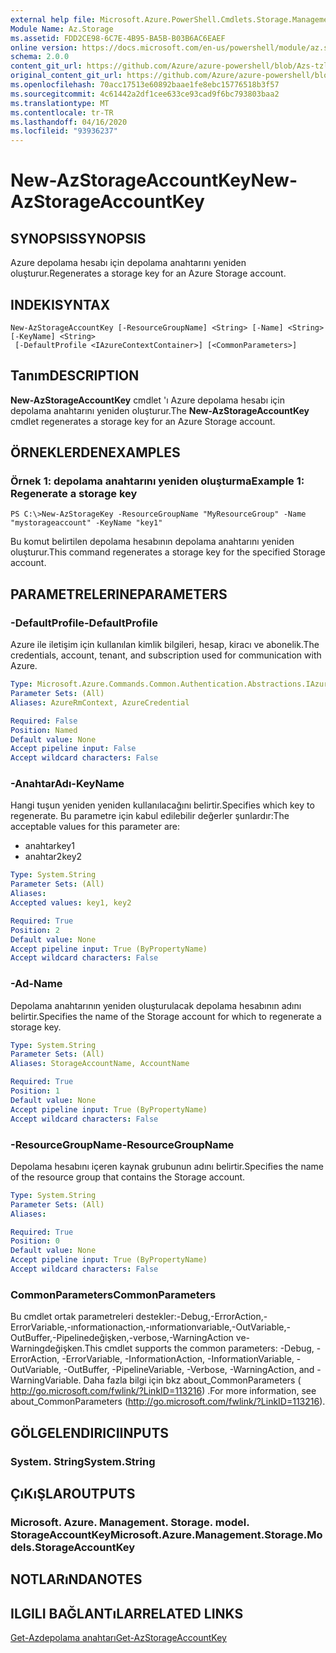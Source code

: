 ```yaml
---
external help file: Microsoft.Azure.PowerShell.Cmdlets.Storage.Management.dll-Help.xml
Module Name: Az.Storage
ms.assetid: FDD2CE98-6C7E-4B95-BA5B-B03B6AC6EAEF
online version: https://docs.microsoft.com/en-us/powershell/module/az.storage/new-azstorageaccountkey
schema: 2.0.0
content_git_url: https://github.com/Azure/azure-powershell/blob/Azs-tzl/src/Storage/Storage.Management/help/New-AzStorageAccountKey.md
original_content_git_url: https://github.com/Azure/azure-powershell/blob/Azs-tzl/src/Storage/Storage.Management/help/New-AzStorageAccountKey.md
ms.openlocfilehash: 70acc17513e60892baae1fe8ebc15776518b3f57
ms.sourcegitcommit: 4c61442a2df1cee633ce93cad9f6bc793803baa2
ms.translationtype: MT
ms.contentlocale: tr-TR
ms.lasthandoff: 04/16/2020
ms.locfileid: "93936237"
---
```

# <span data-ttu-id="27c5a-101">New-AzStorageAccountKey</span><span class="sxs-lookup"><span data-stu-id="27c5a-101">New-AzStorageAccountKey</span></span>

## <span data-ttu-id="27c5a-102">SYNOPSIS</span><span class="sxs-lookup"><span data-stu-id="27c5a-102">SYNOPSIS</span></span>
<span data-ttu-id="27c5a-103">Azure depolama hesabı için depolama anahtarını yeniden oluşturur.</span><span class="sxs-lookup"><span data-stu-id="27c5a-103">Regenerates a storage key for an Azure Storage account.</span></span>

## <span data-ttu-id="27c5a-104">INDEKI</span><span class="sxs-lookup"><span data-stu-id="27c5a-104">SYNTAX</span></span>

```
New-AzStorageAccountKey [-ResourceGroupName] <String> [-Name] <String> [-KeyName] <String>
 [-DefaultProfile <IAzureContextContainer>] [<CommonParameters>]
```

## <span data-ttu-id="27c5a-105">Tanım</span><span class="sxs-lookup"><span data-stu-id="27c5a-105">DESCRIPTION</span></span>
<span data-ttu-id="27c5a-106">**New-AzStorageAccountKey** cmdlet 'ı Azure depolama hesabı için depolama anahtarını yeniden oluşturur.</span><span class="sxs-lookup"><span data-stu-id="27c5a-106">The **New-AzStorageAccountKey** cmdlet regenerates a storage key for an Azure Storage account.</span></span>

## <span data-ttu-id="27c5a-107">ÖRNEKLERDEN</span><span class="sxs-lookup"><span data-stu-id="27c5a-107">EXAMPLES</span></span>

### <span data-ttu-id="27c5a-108">Örnek 1: depolama anahtarını yeniden oluşturma</span><span class="sxs-lookup"><span data-stu-id="27c5a-108">Example 1: Regenerate a storage key</span></span>
```
PS C:\>New-AzStorageKey -ResourceGroupName "MyResourceGroup" -Name "mystorageaccount" -KeyName "key1"
```

<span data-ttu-id="27c5a-109">Bu komut belirtilen depolama hesabının depolama anahtarını yeniden oluşturur.</span><span class="sxs-lookup"><span data-stu-id="27c5a-109">This command regenerates a storage key for the specified Storage account.</span></span>

## <span data-ttu-id="27c5a-110">PARAMETRELERINE</span><span class="sxs-lookup"><span data-stu-id="27c5a-110">PARAMETERS</span></span>

### <span data-ttu-id="27c5a-111">-DefaultProfile</span><span class="sxs-lookup"><span data-stu-id="27c5a-111">-DefaultProfile</span></span>
<span data-ttu-id="27c5a-112">Azure ile iletişim için kullanılan kimlik bilgileri, hesap, kiracı ve abonelik.</span><span class="sxs-lookup"><span data-stu-id="27c5a-112">The credentials, account, tenant, and subscription used for communication with Azure.</span></span>

```yaml
Type: Microsoft.Azure.Commands.Common.Authentication.Abstractions.IAzureContextContainer
Parameter Sets: (All)
Aliases: AzureRmContext, AzureCredential

Required: False
Position: Named
Default value: None
Accept pipeline input: False
Accept wildcard characters: False
```

### <span data-ttu-id="27c5a-113">-AnahtarAdı</span><span class="sxs-lookup"><span data-stu-id="27c5a-113">-KeyName</span></span>
<span data-ttu-id="27c5a-114">Hangi tuşun yeniden yeniden kullanılacağını belirtir.</span><span class="sxs-lookup"><span data-stu-id="27c5a-114">Specifies which key to regenerate.</span></span>
<span data-ttu-id="27c5a-115">Bu parametre için kabul edilebilir değerler şunlardır:</span><span class="sxs-lookup"><span data-stu-id="27c5a-115">The acceptable values for this parameter are:</span></span>
- <span data-ttu-id="27c5a-116">anahtar</span><span class="sxs-lookup"><span data-stu-id="27c5a-116">key1</span></span>
- <span data-ttu-id="27c5a-117">anahtar2</span><span class="sxs-lookup"><span data-stu-id="27c5a-117">key2</span></span>

```yaml
Type: System.String
Parameter Sets: (All)
Aliases:
Accepted values: key1, key2

Required: True
Position: 2
Default value: None
Accept pipeline input: True (ByPropertyName)
Accept wildcard characters: False
```

### <span data-ttu-id="27c5a-118">-Ad</span><span class="sxs-lookup"><span data-stu-id="27c5a-118">-Name</span></span>
<span data-ttu-id="27c5a-119">Depolama anahtarının yeniden oluşturulacak depolama hesabının adını belirtir.</span><span class="sxs-lookup"><span data-stu-id="27c5a-119">Specifies the name of the Storage account for which to regenerate a storage key.</span></span>

```yaml
Type: System.String
Parameter Sets: (All)
Aliases: StorageAccountName, AccountName

Required: True
Position: 1
Default value: None
Accept pipeline input: True (ByPropertyName)
Accept wildcard characters: False
```

### <span data-ttu-id="27c5a-120">-ResourceGroupName</span><span class="sxs-lookup"><span data-stu-id="27c5a-120">-ResourceGroupName</span></span>
<span data-ttu-id="27c5a-121">Depolama hesabını içeren kaynak grubunun adını belirtir.</span><span class="sxs-lookup"><span data-stu-id="27c5a-121">Specifies the name of the resource group that contains the Storage account.</span></span>

```yaml
Type: System.String
Parameter Sets: (All)
Aliases:

Required: True
Position: 0
Default value: None
Accept pipeline input: True (ByPropertyName)
Accept wildcard characters: False
```

### <span data-ttu-id="27c5a-122">CommonParameters</span><span class="sxs-lookup"><span data-stu-id="27c5a-122">CommonParameters</span></span>
<span data-ttu-id="27c5a-123">Bu cmdlet ortak parametreleri destekler:-Debug,-ErrorAction,-ErrorVariable,-ınformationaction,-ınformationvariable,-OutVariable,-OutBuffer,-Pipelinedeğişken,-verbose,-WarningAction ve-Warningdeğişken.</span><span class="sxs-lookup"><span data-stu-id="27c5a-123">This cmdlet supports the common parameters: -Debug, -ErrorAction, -ErrorVariable, -InformationAction, -InformationVariable, -OutVariable, -OutBuffer, -PipelineVariable, -Verbose, -WarningAction, and -WarningVariable.</span></span> <span data-ttu-id="27c5a-124">Daha fazla bilgi için bkz about_CommonParameters ( http://go.microsoft.com/fwlink/?LinkID=113216) .</span><span class="sxs-lookup"><span data-stu-id="27c5a-124">For more information, see about_CommonParameters (http://go.microsoft.com/fwlink/?LinkID=113216).</span></span>

## <span data-ttu-id="27c5a-125">GÖLGELENDIRICI</span><span class="sxs-lookup"><span data-stu-id="27c5a-125">INPUTS</span></span>

### <span data-ttu-id="27c5a-126">System. String</span><span class="sxs-lookup"><span data-stu-id="27c5a-126">System.String</span></span>

## <span data-ttu-id="27c5a-127">ÇıKıŞLAR</span><span class="sxs-lookup"><span data-stu-id="27c5a-127">OUTPUTS</span></span>

### <span data-ttu-id="27c5a-128">Microsoft. Azure. Management. Storage. model. StorageAccountKey</span><span class="sxs-lookup"><span data-stu-id="27c5a-128">Microsoft.Azure.Management.Storage.Models.StorageAccountKey</span></span>

## <span data-ttu-id="27c5a-129">NOTLARıNDA</span><span class="sxs-lookup"><span data-stu-id="27c5a-129">NOTES</span></span>

## <span data-ttu-id="27c5a-130">ILGILI BAĞLANTıLAR</span><span class="sxs-lookup"><span data-stu-id="27c5a-130">RELATED LINKS</span></span>

[<span data-ttu-id="27c5a-131">Get-Azdepolama anahtarı</span><span class="sxs-lookup"><span data-stu-id="27c5a-131">Get-AzStorageAccountKey</span></span>](./Get-AzStorageAccountKey.md)
